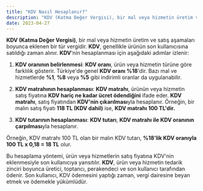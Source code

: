 ```yaml
---
title: "KDV Nasıl Hesaplanır?"
description: "KDV (Katma Değer Vergisi), bir mal veya hizmetin üretim ve satış aşamaları boyunca eklenen bir tür vergidir"
date: 2023-04-27
---
```


**KDV (Katma Değer Vergisi)**, bir mal veya hizmetin üretim ve satış aşamaları boyunca eklenen bir tür vergidir. **KDV**,
genellikle ürünün son kullanıcısına satıldığı zaman alınır. **KDV**'nin hesaplanması için aşağıdaki adımlar izlenir:

1. **KDV oranının belirlenmesi**: **KDV oranı**, ürün veya hizmetin türüne göre farklılık gösterir. Türkiye'de genel
   **KDV oranı %18**'dir. Bazı mal ve hizmetlerde **%1**, **%8** veya **%5** gibi indirimli oranlar da uygulanabilir.

2. **KDV matrahının hesaplanması**: **KDV matrahı**, ürünün veya hizmetin satış fiyatına **KDV hariç ne kadar ücret
   ödendiğini** ifade eder. **KDV matrahı**, satış fiyatından **KDV'nin çıkarılması**yla hesaplanır. Örneğin, bir malın
   satış fiyatı **118 TL (KDV dahil)** ise, **KDV matrahı 100 TL'dir.**

3. **KDV tutarının hesaplanması**: **KDV tutarı**, **KDV matrahı ile KDV oranının çarpılması**yla hesaplanır.

Örneğin, KDV matrahı 100 TL olan bir malın KDV tutarı, **%18'lik KDV oranıyla 100 TL x 0,18 = 18 TL** olur.

Bu hesaplama yöntemi, ürün veya hizmetlerin satış fiyatına KDV'nin eklenmesiyle son kullanıcıya yansıtılır. **KDV**,
ürün veya hizmetin tedarik zinciri boyunca üretici, toptancı, perakendeci ve son kullanıcı tarafından ödenir. Son
kullanıcı, KDV ödemesini yaptığı zaman, vergi dairesine beyan etmek ve ödemekle yükümlüdür.
